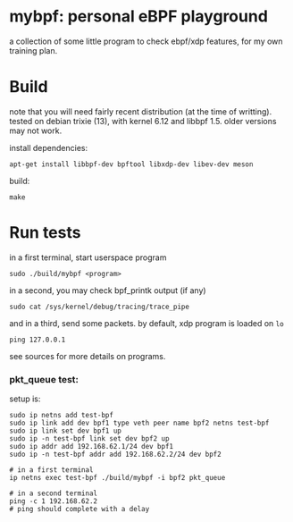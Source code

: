 # mybpf: personal eBPF playground

a collection of some little program to check ebpf/xdp features, for my own training plan.


# Build

note that you will need fairly recent distribution (at the time of writting).
tested on debian trixie (13), with kernel 6.12 and libbpf 1.5.
older versions may not work.

install dependencies:
```
apt-get install libbpf-dev bpftool libxdp-dev libev-dev meson
```

build:
```
make
```


# Run tests

in a first terminal, start userspace program
```
sudo ./build/mybpf <program>
```

in a second, you may check bpf_printk output (if any)
```
sudo cat /sys/kernel/debug/tracing/trace_pipe
```

and in a third, send some packets. by default, xdp program is loaded on `lo`
```
ping 127.0.0.1
```

see sources for more details on programs.


### pkt_queue test:

setup is:

```
sudo ip netns add test-bpf
sudo ip link add dev bpf1 type veth peer name bpf2 netns test-bpf
sudo ip link set dev bpf1 up
sudo ip -n test-bpf link set dev bpf2 up
sudo ip addr add 192.168.62.1/24 dev bpf1
sudo ip -n test-bpf addr add 192.168.62.2/24 dev bpf2

# in a first terminal
ip netns exec test-bpf ./build/mybpf -i bpf2 pkt_queue

# in a second terminal
ping -c 1 192.168.62.2
# ping should complete with a delay
```
